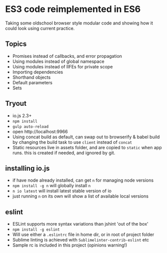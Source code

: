# ES3 code reimplemented in ES6

Taking some oldschool browser style modular code and showing how it could look using current practice.

## Topics

- Promises instead of callbacks, and error propagation
- Using modules instead of global namespace
- Using modules instead of IIFEs for private scope
- Importing dependencies
- Shorthand objects
- Default parameters
- Sets

## Tryout

- io.js 2.3+
- `npm install`
- `gulp auto-reload`
- open http://localhost:9966 
- Using concat build as default, can swap out to browserify & babel build by changing the build task to use `client` instead of `concat`
- Static resources live in assets folder, and are copied to `static` when app runs. this is created if needed, and ignored by git.

## installing io.js

- if have node already installed, can get `n` for managing node versions
- `npm install -g n` will globally install `n`
- `n io latest` will install latest stable version of io
- just running `n` on its own will show a list of available local versions

## eslint

- ESLint supports more syntax variations than jshint 'out of the box'
- `npm install -g eslint`
- Will use either a `.eslintrc` file in home dir, or in root of project folder
- Sublime linting is achieved with `Sublimelinter-contrib-eslint` etc
- Sample rc is included in this project (opinions warning!)
